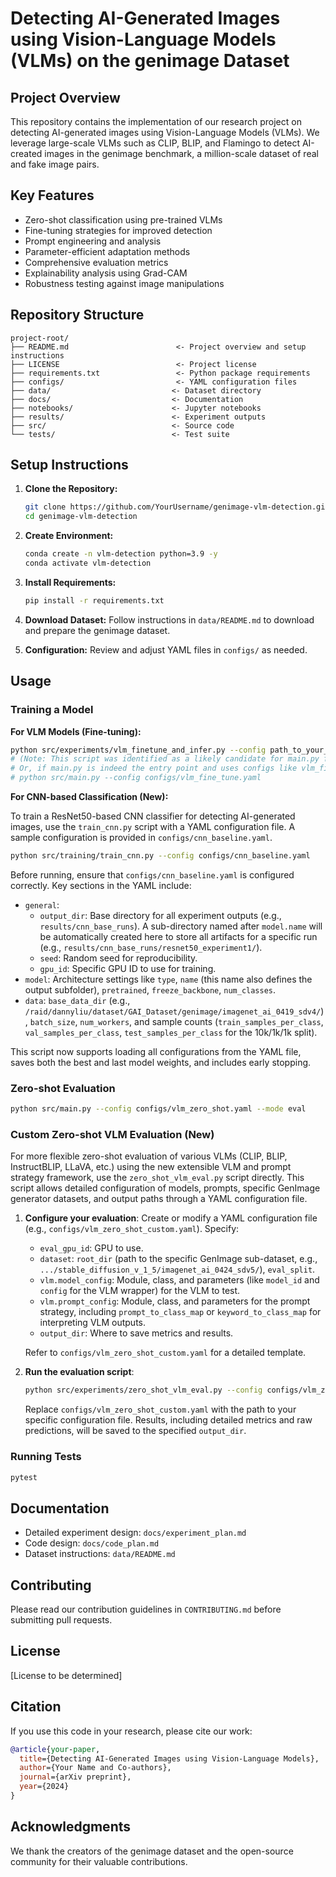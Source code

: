# Detecting AI-Generated Images using Vision-Language Models (VLMs) on the genimage Dataset

## Project Overview

This repository contains the implementation of our research project on detecting AI-generated images using Vision-Language Models (VLMs). We leverage large-scale VLMs such as CLIP, BLIP, and Flamingo to detect AI-created images in the genimage benchmark, a million-scale dataset of real and fake image pairs.

## Key Features

- Zero-shot classification using pre-trained VLMs
- Fine-tuning strategies for improved detection
- Prompt engineering and analysis
- Parameter-efficient adaptation methods
- Comprehensive evaluation metrics
- Explainability analysis using Grad-CAM
- Robustness testing against image manipulations

## Repository Structure

```
project-root/
├── README.md                        <- Project overview and setup instructions
├── LICENSE                          <- Project license
├── requirements.txt                 <- Python package requirements
├── configs/                         <- YAML configuration files
├── data/                           <- Dataset directory
├── docs/                           <- Documentation
├── notebooks/                      <- Jupyter notebooks
├── results/                        <- Experiment outputs
├── src/                            <- Source code
└── tests/                          <- Test suite
```

## Setup Instructions

1. **Clone the Repository:**
   ```bash
   git clone https://github.com/YourUsername/genimage-vlm-detection.git
   cd genimage-vlm-detection
   ```

2. **Create Environment:**
   ```bash
   conda create -n vlm-detection python=3.9 -y
   conda activate vlm-detection
   ```

3. **Install Requirements:**
   ```bash
   pip install -r requirements.txt
   ```

4. **Download Dataset:**
   Follow instructions in `data/README.md` to download and prepare the genimage dataset.

5. **Configuration:**
   Review and adjust YAML files in `configs/` as needed.

## Usage

### Training a Model

**For VLM Models (Fine-tuning):**

```bash
python src/experiments/vlm_finetune_and_infer.py --config path_to_your_vlm_config.yaml 
# (Note: This script was identified as a likely candidate for main.py functionality for VLMs)
# Or, if main.py is indeed the entry point and uses configs like vlm_fine_tune.yaml:
# python src/main.py --config configs/vlm_fine_tune.yaml 
```

**For CNN-based Classification (New):**

To train a ResNet50-based CNN classifier for detecting AI-generated images, use the `train_cnn.py` script with a YAML configuration file. 
A sample configuration is provided in `configs/cnn_baseline.yaml`.

```bash
python src/training/train_cnn.py --config configs/cnn_baseline.yaml
```

Before running, ensure that `configs/cnn_baseline.yaml` is configured correctly. Key sections in the YAML include:
- `general`: 
    - `output_dir`: Base directory for all experiment outputs (e.g., `results/cnn_base_runs`). A sub-directory named after `model.name` will be automatically created here to store all artifacts for a specific run (e.g., `results/cnn_base_runs/resnet50_experiment1/`).
    - `seed`: Random seed for reproducibility.
    - `gpu_id`: Specific GPU ID to use for training.
- `model`: Architecture settings like `type`, `name` (this name also defines the output subfolder), `pretrained`, `freeze_backbone`, `num_classes`.
- `data`: `base_data_dir` (e.g., `/raid/dannyliu/dataset/GAI_Dataset/genimage/imagenet_ai_0419_sdv4/`), `batch_size`, `num_workers`, and sample counts (`train_samples_per_class`, `val_samples_per_class`, `test_samples_per_class` for the 10k/1k/1k split).

This script now supports loading all configurations from the YAML file, saves both the best and last model weights, and includes early stopping.

### Zero-shot Evaluation

```bash
python src/main.py --config configs/vlm_zero_shot.yaml --mode eval
```

### Custom Zero-shot VLM Evaluation (New)

For more flexible zero-shot evaluation of various VLMs (CLIP, BLIP, InstructBLIP, LLaVA, etc.) using the new extensible VLM and prompt strategy framework, use the `zero_shot_vlm_eval.py` script directly. This script allows detailed configuration of models, prompts, specific GenImage generator datasets, and output paths through a YAML configuration file.

1.  **Configure your evaluation**: 
    Create or modify a YAML configuration file (e.g., `configs/vlm_zero_shot_custom.yaml`). Specify:
    *   `eval_gpu_id`: GPU to use.
    *   `dataset`: `root_dir` (path to the specific GenImage sub-dataset, e.g., `.../stable_diffusion_v_1_5/imagenet_ai_0424_sdv5/`), `eval_split`.
    *   `vlm.model_config`: Module, class, and parameters (like `model_id` and `config` for the VLM wrapper) for the VLM to test.
    *   `vlm.prompt_config`: Module, class, and parameters for the prompt strategy, including `prompt_to_class_map` or `keyword_to_class_map` for interpreting VLM outputs.
    *   `output_dir`: Where to save metrics and results.

    Refer to `configs/vlm_zero_shot_custom.yaml` for a detailed template.

2.  **Run the evaluation script**:
    ```bash
    python src/experiments/zero_shot_vlm_eval.py --config configs/vlm_zero_shot_custom.yaml
    ```
    Replace `configs/vlm_zero_shot_custom.yaml` with the path to your specific configuration file.
    Results, including detailed metrics and raw predictions, will be saved to the specified `output_dir`.

### Running Tests

```bash
pytest
```

## Documentation

- Detailed experiment design: `docs/experiment_plan.md`
- Code design: `docs/code_plan.md`
- Dataset instructions: `data/README.md`

## Contributing

Please read our contribution guidelines in `CONTRIBUTING.md` before submitting pull requests.

## License

[License to be determined]

## Citation

If you use this code in your research, please cite our work:

```bibtex
@article{your-paper,
  title={Detecting AI-Generated Images using Vision-Language Models},
  author={Your Name and Co-authors},
  journal={arXiv preprint},
  year={2024}
}
```

## Acknowledgments

We thank the creators of the genimage dataset and the open-source community for their valuable contributions. 